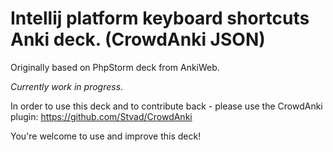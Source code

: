 # Intellij platform keyboard shortcuts Anki deck. (CrowdAnki JSON)

Originally based on PhpStorm deck from AnkiWeb. 

*Currently work in progress*.

In order to use this deck and to contribute back - please use the CrowdAnki plugin: https://github.com/Stvad/CrowdAnki

You're welcome to use and improve this deck!

